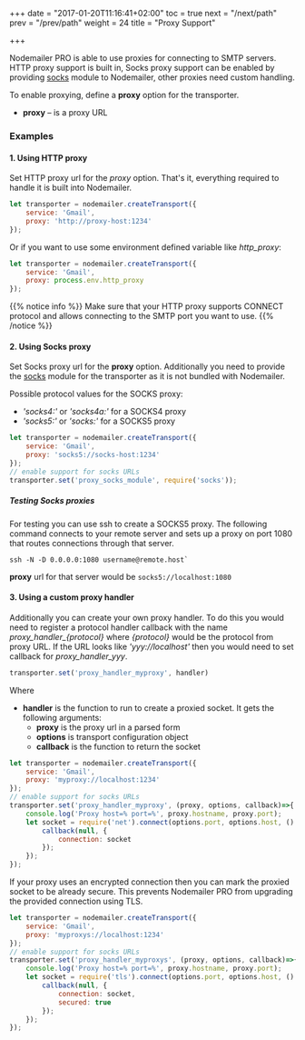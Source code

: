 +++
date = "2017-01-20T11:16:41+02:00"
toc = true
next = "/next/path"
prev = "/prev/path"
weight = 24
title = "Proxy Support"

+++

Nodemailer PRO is able to use proxies for connecting to SMTP servers. HTTP proxy support is built in, Socks proxy support can be enabled by providing [socks](https://www.npmjs.com/package/socks) module to Nodemailer, other proxies need custom handling.

To enable proxying, define a **proxy** option for the transporter.

- **proxy** – is a proxy URL

### Examples

#### 1\. Using HTTP proxy

Set HTTP proxy url for the _proxy_ option. That's it, everything required to handle it is built into Nodemailer.

```javascript
let transporter = nodemailer.createTransport({
    service: 'Gmail',
    proxy: 'http://proxy-host:1234'
});
```

Or if you want to use some environment defined variable like *http_proxy*:

```javascript
let transporter = nodemailer.createTransport({
    service: 'Gmail',
    proxy: process.env.http_proxy
});
```

{{% notice info %}}
Make sure that your HTTP proxy supports CONNECT protocol and allows connecting to the SMTP port you want to use.
{{% /notice %}}

#### 2\. Using Socks proxy

Set Socks proxy url for the **proxy** option. Additionally you need to provide the [socks](https://www.npmjs.com/package/socks) module for the transporter as it is not bundled with Nodemailer.

Possible protocol values for the SOCKS proxy:

  * *'socks4:'* or *'socks4a:'* for a SOCKS4 proxy
  * *'socks5:'* or *'socks:'* for a SOCKS5 proxy

```javascript
let transporter = nodemailer.createTransport({
    service: 'Gmail',
    proxy: 'socks5://socks-host:1234'
});
// enable support for socks URLs
transporter.set('proxy_socks_module', require('socks'));
```

##### Testing Socks proxies

For testing you can use ssh to create a SOCKS5 proxy. The following command connects to your remote server and sets up a proxy on port 1080 that routes connections through that server.

```
ssh -N -D 0.0.0.0:1080 username@remote.host`
```

**proxy** url for that server would be `socks5://localhost:1080`

#### 3\. Using a custom proxy handler

Additionally you can create your own proxy handler. To do this you would need to register a protocol handler callback with the name *proxy\_handler\_{protocol}* where *{protocol}* would be the protocol from proxy URL. If the URL looks like *'yyy://localhost'* then you would need to set callback for *proxy\_handler\_yyy*.

```javascript
transporter.set('proxy_handler_myproxy', handler)
```

Where

  * **handler** is the function to run to create a proxied socket. It gets the following arguments:
    * **proxy** is the proxy url in a parsed form
    * **options** is transport configuration object
    * **callback** is the function to return the socket

```javascript
let transporter = nodemailer.createTransport({
    service: 'Gmail',
    proxy: 'myproxy://localhost:1234'
});
// enable support for socks URLs
transporter.set('proxy_handler_myproxy', (proxy, options, callback)=>{
    console.log('Proxy host=% port=%', proxy.hostname, proxy.port);
    let socket = require('net').connect(options.port, options.host, () => {
        callback(null, {
            connection: socket
        });
    });
});
```

If your proxy uses an encrypted connection then you can mark the proxied socket to be already secure. This prevents Nodemailer PRO from upgrading the provided connection using TLS.

```javascript
let transporter = nodemailer.createTransport({
    service: 'Gmail',
    proxy: 'myproxys://localhost:1234'
});
// enable support for socks URLs
transporter.set('proxy_handler_myproxys', (proxy, options, callback)=>{
    console.log('Proxy host=% port=%', proxy.hostname, proxy.port);
    let socket = require('tls').connect(options.port, options.host, () => {
        callback(null, {
            connection: socket,
            secured: true
        });
    });
});
```

